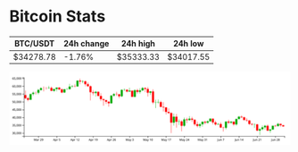 # Bitcoin Stats

BTC/USDT|24h change|24h high|24h low|
|---|---|---|---|
|$34278.78|-1.76%|$35333.33|$34017.55|

<img src="./chart.svg">
